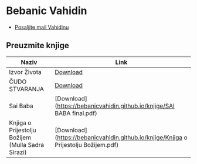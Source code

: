 # Bebanic Vahidin

- [Posaljite mail Vahidinu](mailto:bebanic.vahidin.knjige@gmail.com)

## Preuzmite knjige

Naziv | Link
------------ | -------------
Izvor Života |   [Download](https://bebanicvahidin.github.io/knjige/izvor-zivota.pdf)
ČUDO STVARANJA | [Download](https://bebanicvahidin.github.io/knjige/cudo-stvaranja.pdf)
Sai Baba | [Download](https://bebanicvahidin.github.io/knjige/SAI BABA final.pdf)
Knjiga o Prijestolju Božijem (Mulla Sadra Sirazi) | [Download](https://bebanicvahidin.github.io/knjige/Knjiga o Prijestolju Božijem.pdf)


<!-- ## Google Drive 

[Knjige](https://drive.google.com/drive/folders/10n1pSev3GnRYpJhjO_CM3tkhAPzB5mIy?usp=sharing)

<iframe frameborder="0" height="500px" src="https://drive.google.com/embeddedfolderview?id=10n1pSev3GnRYpJhjO_CM3tkhAPzB5mIy#list" width="100%"></iframe>

<!-- Global site tag (gtag.js) - Google Analytics -->


<!-- Google tag (gtag.js) -->
<script async src="https://www.googletagmanager.com/gtag/js?id=G-EZHQ96VNWD"></script>
<script>
  window.dataLayer = window.dataLayer || [];
  function gtag(){dataLayer.push(arguments);}
  gtag('js', new Date());

  gtag('config', 'G-EZHQ96VNWD');
</script>



